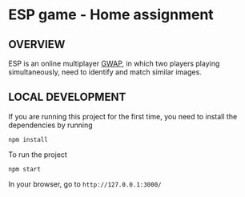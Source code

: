 # ESP game - Home assignment
 
## OVERVIEW
ESP is an online multiplayer [GWAP](https://en.wikipedia.org/wiki/Human-based_computation_game), in which two players playing simultaneously, need to identify and match similar images.

## LOCAL DEVELOPMENT
If you are running this project for the first time, you need to install the dependencies by running

`npm install`

To run the project

`npm start`

In your browser, go to `http://127.0.0.1:3000/`